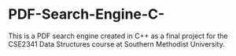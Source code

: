 # PDF-Search-Engine-C-
This is a PDF search engine created in C++ as a final project for the CSE2341 Data Structures course at Southern Methodist University.
